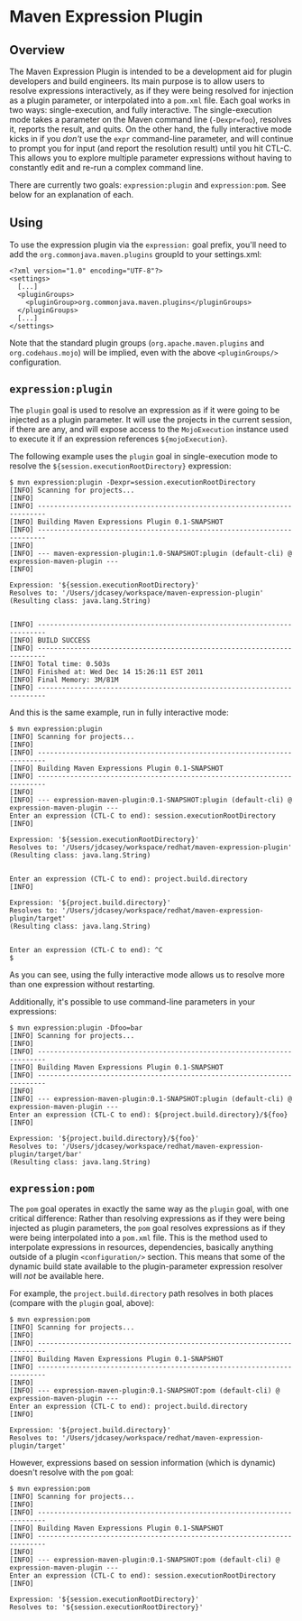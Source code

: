 Maven Expression Plugin
=======================

Overview
--------

The Maven Expression Plugin is intended to be a development aid for plugin developers and build engineers. Its main purpose is to allow users to resolve expressions interactively, as if they were being resolved for injection as a plugin parameter, or interpolated into a `pom.xml` file. Each goal works in two ways: single-execution, and fully interactive. The single-execution mode takes a parameter on the Maven command line (`-Dexpr=foo`), resolves it, reports the result, and quits. On the other hand, the fully interactive mode kicks in if you *don't* use the `expr` command-line parameter, and will continue to prompt you for input (and report the resolution result) until you hit CTL-C. This allows you to explore multiple parameter expressions without having to constantly edit and re-run a complex command line.

There are currently two goals: `expression:plugin` and `expression:pom`. See below for an explanation of each.


Using
-----

To use the expression plugin via the `expression:` goal prefix, you'll need to add the `org.commonjava.maven.plugins` groupId to your settings.xml:

    <?xml version="1.0" encoding="UTF-8"?>
    <settings>
      [...]
      <pluginGroups>
        <pluginGroup>org.commonjava.maven.plugins</pluginGroups>
      </pluginGroups>
      [...]
    </settings>

Note that the standard plugin groups (`org.apache.maven.plugins` and `org.codehaus.mojo`) will be implied, even with the above `<pluginGroups/>` configuration.

`expression:plugin`
-------------------

The `plugin` goal is used to resolve an expression as if it were going to be injected as a plugin parameter. It will use the projects in the current session, if there are any, and will expose access to the `MojoExecution` instance used to execute it if an expression references `${mojoExecution}`.

The following example uses the `plugin` goal in single-execution mode to resolve the `${session.executionRootDirectory}` expression:

    $ mvn expression:plugin -Dexpr=session.executionRootDirectory
    [INFO] Scanning for projects...
    [INFO]                                                                         
    [INFO] ------------------------------------------------------------------------
    [INFO] Building Maven Expressions Plugin 0.1-SNAPSHOT
    [INFO] ------------------------------------------------------------------------
    [INFO] 
    [INFO] --- maven-expression-plugin:1.0-SNAPSHOT:plugin (default-cli) @ expression-maven-plugin ---
    [INFO] 
    
    Expression: '${session.executionRootDirectory}'
    Resolves to: '/Users/jdcasey/workspace/maven-expression-plugin'
    (Resulting class: java.lang.String)
    
    
    [INFO] ------------------------------------------------------------------------
    [INFO] BUILD SUCCESS
    [INFO] ------------------------------------------------------------------------
    [INFO] Total time: 0.503s
    [INFO] Finished at: Wed Dec 14 15:26:11 EST 2011
    [INFO] Final Memory: 3M/81M
    [INFO] ------------------------------------------------------------------------

And this is the same example, run in fully interactive mode:

    $ mvn expression:plugin
    [INFO] Scanning for projects...
    [INFO]                                                                         
    [INFO] ------------------------------------------------------------------------
    [INFO] Building Maven Expressions Plugin 0.1-SNAPSHOT
    [INFO] ------------------------------------------------------------------------
    [INFO] 
    [INFO] --- expression-maven-plugin:0.1-SNAPSHOT:plugin (default-cli) @ expression-maven-plugin ---
    Enter an expression (CTL-C to end): session.executionRootDirectory
    [INFO] 
    
    Expression: '${session.executionRootDirectory}'
    Resolves to: '/Users/jdcasey/workspace/redhat/maven-expression-plugin'
    (Resulting class: java.lang.String)
    
    
    Enter an expression (CTL-C to end): project.build.directory
    [INFO] 
    
    Expression: '${project.build.directory}'
    Resolves to: '/Users/jdcasey/workspace/redhat/maven-expression-plugin/target'
    (Resulting class: java.lang.String)
    
    
    Enter an expression (CTL-C to end): ^C
    $

As you can see, using the fully interactive mode allows us to resolve more than one expression without restarting.

Additionally, it's possible to use command-line parameters in your expressions:

    $ mvn expression:plugin -Dfoo=bar
    [INFO] Scanning for projects...
    [INFO]                                                                         
    [INFO] ------------------------------------------------------------------------
    [INFO] Building Maven Expressions Plugin 0.1-SNAPSHOT
    [INFO] ------------------------------------------------------------------------
    [INFO] 
    [INFO] --- expression-maven-plugin:0.1-SNAPSHOT:plugin (default-cli) @ expression-maven-plugin ---
    Enter an expression (CTL-C to end): ${project.build.directory}/${foo}
    [INFO] 
    
    Expression: '${project.build.directory}/${foo}'
    Resolves to: '/Users/jdcasey/workspace/redhat/maven-expression-plugin/target/bar'
    (Resulting class: java.lang.String)


`expression:pom`
----------------

The `pom` goal operates in exactly the same way as the `plugin` goal, with one critical difference: Rather than resolving expressions as if they were being injected as plugin parameters, the `pom` goal resolves expressions as if they were being interpolated into a `pom.xml` file. This is the method used to interpolate expressions in resources, dependencies, basically anything outside of a plugin `<configuration/>` section. This means that some of the dynamic build state available to the plugin-parameter expression resolver will _not_ be available here.

For example, the `project.build.directory` path resolves in both places (compare with the `plugin` goal, above):

    $ mvn expression:pom
    [INFO] Scanning for projects...
    [INFO]                                                                         
    [INFO] ------------------------------------------------------------------------
    [INFO] Building Maven Expressions Plugin 0.1-SNAPSHOT
    [INFO] ------------------------------------------------------------------------
    [INFO] 
    [INFO] --- expression-maven-plugin:0.1-SNAPSHOT:pom (default-cli) @ expression-maven-plugin ---
    Enter an expression (CTL-C to end): project.build.directory
    [INFO] 
    
    Expression: '${project.build.directory}'
    Resolves to: '/Users/jdcasey/workspace/redhat/maven-expression-plugin/target'

However, expressions based on session information (which is dynamic) doesn't resolve with the `pom` goal:

    $ mvn expression:pom
    [INFO] Scanning for projects...
    [INFO]                                                                         
    [INFO] ------------------------------------------------------------------------
    [INFO] Building Maven Expressions Plugin 0.1-SNAPSHOT
    [INFO] ------------------------------------------------------------------------
    [INFO] 
    [INFO] --- expression-maven-plugin:0.1-SNAPSHOT:pom (default-cli) @ expression-maven-plugin ---
    Enter an expression (CTL-C to end): session.executionRootDirectory
    [INFO] 
    
    Expression: '${session.executionRootDirectory}'
    Resolves to: '${session.executionRootDirectory}'

